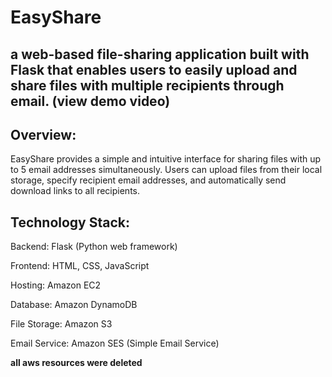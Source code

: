 # EasyShare

 a web-based file-sharing application built with Flask that enables users to easily upload and share files with multiple recipients through email. (view demo video)
-----------------------------------------
Overview:
-----
EasyShare provides a simple and intuitive interface for sharing files with up to 5 email addresses simultaneously. Users can upload files from their local storage, specify recipient email addresses, and automatically send download links to all recipients.

Technology Stack:
-----
Backend: Flask (Python web framework)

Frontend: HTML, CSS, JavaScript

Hosting: Amazon EC2

Database: Amazon DynamoDB

File Storage: Amazon S3

Email Service: Amazon SES (Simple Email Service)

**all aws resources were deleted**
